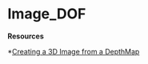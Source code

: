 # Image_DOF

**Resources**

*[Creating a 3D Image from a DepthMap](https://www.codeproject.com/Articles/257340/Creating-3D-Image-from-DepthMap)
